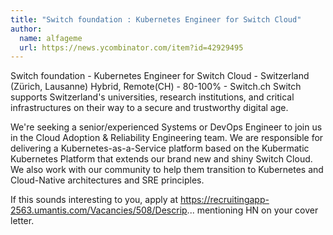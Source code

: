 ```yaml
---
title: "Switch foundation : Kubernetes Engineer for Switch Cloud"
author:
  name: alfageme
  url: https://news.ycombinator.com/item?id=42929495
---
```

Switch foundation - Kubernetes Engineer for Switch Cloud - Switzerland (Zürich, Lausanne) Hybrid, Remote(CH) - 80-100% - Switch.ch
Switch supports Switzerland&#x27;s universities, research institutions, and critical infrastructures on their way to a secure and trustworthy digital age.

We&#x27;re seeking a senior&#x2F;experienced Systems or DevOps Engineer to join us in the Cloud Adoption &amp; Reliability Engineering team. We are responsible for delivering a Kubernetes-as-a-Service platform based on the Kubermatic Kubernetes Platform that extends our brand new and shiny Switch Cloud. We also work with our community to help them transition to Kubernetes and Cloud-Native architectures and SRE principles.

If this sounds interesting to you, apply at <a href="https:&#x2F;&#x2F;recruitingapp-2563.umantis.com&#x2F;Vacancies&#x2F;508&#x2F;Descrip" rel="nofollow">https:&#x2F;&#x2F;recruitingapp-2563.umantis.com&#x2F;Vacancies&#x2F;508&#x2F;Descrip</a>... mentioning HN on your cover letter.
<JobApplication />
